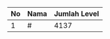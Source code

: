 | No | Nama            | Jumlah Level |
|----|-----------------|--------------|
| 1  | #    |    4137        |
